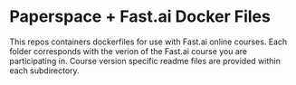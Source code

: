 # Paperspace + Fast.ai Docker Files
This repos containers dockerfiles for use with Fast.ai online courses. Each folder corresponds with the verion of the Fast.ai course you are participating in. Course version specific readme files are provided within each subdirectory.
 
 
 
